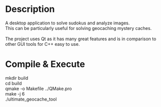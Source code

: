 # Description

A desktop application to solve sudokus and analyze images.  
This can be particularly useful for solving geocaching mystery caches.  
<br>
The project uses Qt as it has many great features and is in comparison to other GUI tools for C++ easy to use.

# Compile & Execute

mkdir build  
cd build  
qmake -o Makefile ../QMake.pro  
make -j 6  
./ultimate_geocache_tool  